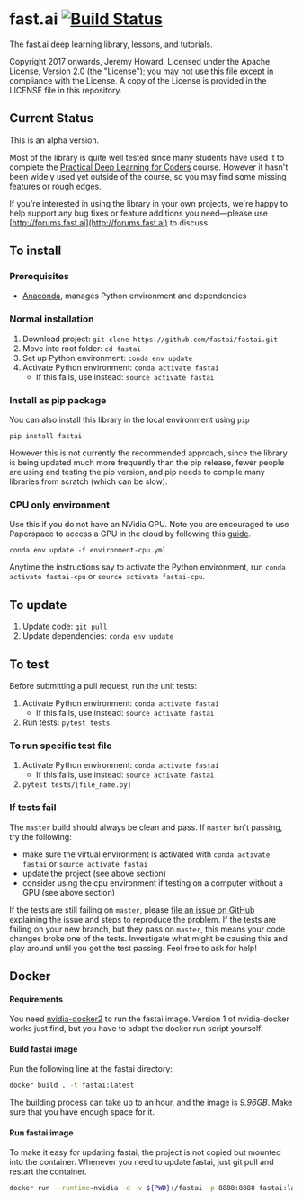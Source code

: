 # fast.ai [![Build Status](https://travis-ci.org/fastai/fastai.svg?branch=master)](https://travis-ci.org/fastai/fastai)
The fast.ai deep learning library, lessons, and tutorials.

Copyright 2017 onwards, Jeremy Howard. Licensed under the Apache License, Version 2.0 (the "License"); you may not use this file except in compliance with the License. A copy of the License is provided in the LICENSE file in this repository.

## Current Status
This is an alpha version. 

Most of the library is quite well tested since many students have used it to complete the [Practical Deep Learning for Coders](http://course.fast.ai) course. However it hasn't been widely used yet outside of the course, so you may find some missing features or rough edges. 

If you're interested in using the library in your own projects, we're happy to help support any bug fixes or feature additions you need&mdash;please use [http://forums.fast.ai](http://forums.fast.ai) to discuss.

## To install

### Prerequisites
* [Anaconda](https://conda.io/docs/user-guide/install/index.html#), manages Python environment and dependencies

### Normal installation
1. Download project: `git clone https://github.com/fastai/fastai.git`
1. Move into root folder: `cd fastai`
1. Set up Python environment: `conda env update`
1. Activate Python environment: `conda activate fastai`
    - If this fails, use instead: `source activate fastai`

### Install as pip package
You can also install this library in the local environment using `pip`

`pip install fastai`

However this is not currently the recommended approach, since the library is being updated much more frequently than the pip release, fewer people are using and testing the pip version, and pip needs to compile many libraries from scratch (which can be slow). 

### CPU only environment
Use this if you do not have an NVidia GPU. Note you are encouraged to use Paperspace to access a GPU in the cloud by following this [guide](https://github.com/reshamas/fastai_deeplearn_part1/blob/master/tools/paperspace.md).

`conda env update -f environment-cpu.yml`

Anytime the instructions say to activate the Python environment, run `conda activate fastai-cpu` or `source activate fastai-cpu`.

## To update
1. Update code: `git pull`
1. Update dependencies: `conda env update`

## To test
Before submitting a pull request, run the unit tests:

1. Activate Python environment: `conda activate fastai`
    - If this fails, use instead: `source activate fastai`
1. Run tests: `pytest tests`

### To run specific test file
1. Activate Python environment: `conda activate fastai`
    - If this fails, use instead: `source activate fastai`
1. `pytest tests/[file_name.py]`

### If tests fail
The `master` build should always be clean and pass. If `master` isn't passing, try the following:

* make sure the virtual environment is activated with `conda activate fastai` or `source activate fastai`
* update the project (see above section)
* consider using the cpu environment if testing on a computer without a GPU (see above section)

If the tests are still failing on `master`, please [file an issue on GitHub](https://github.com/fastai/fastai/issues) explaining the issue and steps to reproduce the problem.
If the tests are failing on your new branch, but they pass on `master`, this means your code changes broke one of the tests. Investigate what might be causing this and play around until you get the test passing. Feel free to ask for help!
## Docker
#### Requirements
You need [nvidia-docker2](https://github.com/NVIDIA/nvidia-docker) to run
the fastai image. Version 1 of nvidia-docker works just find, but you have
to adapt the docker run script yourself.

#### Build fastai image
Run the following line at the fastai directory:
```sh
docker build . -t fastai:latest
```
The building process can take up to an hour, and the image is *9.96GB*.
Make sure that you have enough space for it.

#### Run fastai image
To make it easy for updating fastai, the project is not copied but mounted
into the container. Whenever you need to update fastai, just git pull 
and restart the container.
```sh
docker run --runtime=nvidia -d -v ${PWD}:/fastai -p 8888:8888 fastai:latest
```
